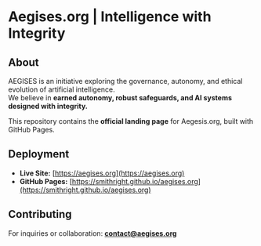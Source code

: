 # Aegises.org | Intelligence with Integrity  

## About  
AEGISES is an initiative exploring the governance, autonomy, and ethical evolution of artificial intelligence.  
We believe in **earned autonomy, robust safeguards, and AI systems designed with integrity.**  

This repository contains the **official landing page** for Aegesis.org, built with GitHub Pages.  

## Deployment  
- **Live Site:** [https://aegises.org](https://aegises.org)  
- **GitHub Pages:** [https://smithright.github.io/aegises.org](https://smithright.github.io/aegises.org)  

## Contributing  
For inquiries or collaboration: **contact@aegises.org**  

